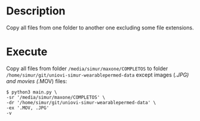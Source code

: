 # Description
Copy all files from one folder to another one excluding some file extensions.

# Execute

Copy all files from folder `/media/simur/maxone/COMPLETOS` to folder `/home/simur/git/uniovi-simur-wearablepermed-data` except images (*.JPG) and movies (*.MOV) files:

```
$ python3 main.py \
-sr '/media/simur/maxone/COMPLETOS' \
-dr '/home/simur/git/uniovi-simur-wearablepermed-data' \
-ex '.MOV, .JPG'
-v
```